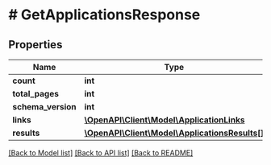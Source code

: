 # # GetApplicationsResponse

## Properties

Name | Type | Description | Notes
------------ | ------------- | ------------- | -------------
**count** | **int** |  |
**total_pages** | **int** |  |
**schema_version** | **int** |  |
**links** | [**\OpenAPI\Client\Model\ApplicationLinks**](ApplicationLinks.md) |  |
**results** | [**\OpenAPI\Client\Model\ApplicationsResults[]**](ApplicationsResults.md) |  |

[[Back to Model list]](../../README.md#models) [[Back to API list]](../../README.md#endpoints) [[Back to README]](../../README.md)
